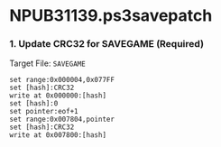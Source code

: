 # NPUB31139.ps3savepatch

### 1. Update CRC32 for SAVEGAME (Required)

Target File: `SAVEGAME`

```
set range:0x000004,0x077FF
set [hash]:CRC32
write at 0x000000:[hash]
set [hash]:0
set pointer:eof+1
set range:0x007804,pointer
set [hash]:CRC32
write at 0x007800:[hash]
```

